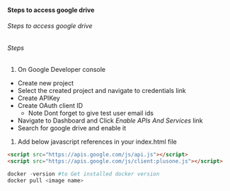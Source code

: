 #### Steps to access google drive
###### Steps to access google drive
>
###### Steps
1. On Google Developer console
* Create new project
* Select the created project and navigate  to credentials link
* Create APIKey
* Create OAuth client ID
  * Note Dont forget to give test user email ids
* Navigate to Dashboard and Click *Enable APIs And Services* link
* Search for google drive and enable it

1. Add below javascript references in your index.html file
```html
<script src="https://apis.google.com/js/api.js"></script>
<script src="https://apis.google.com/js/client:plusone.js"></script>
```



```powershell
docker -version #to Get installed docker version
docker pull <image name>
```


[//]: # (Tags: )
[//]: # (Type: Docker - Commands)
[//]: # (Rating: 2)
[//]: # (Languages:powershell)
[//]: # (ReadyState:inprogress)
